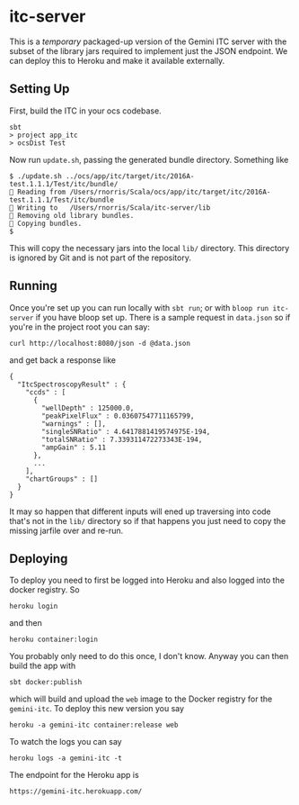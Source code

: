 # itc-server


This is a *temporary* packaged-up version of the Gemini ITC server with the subset of the library jars required to implement just the JSON endpoint. We can deploy this to Heroku and make it available externally.

## Setting Up

First, build the ITC in your ocs codebase.

    sbt
    > project app_itc
    > ocsDist Test

Now run `update.sh`, passing the generated bundle directory. Something like

    $ ./update.sh ../ocs/app/itc/target/itc/2016A-test.1.1.1/Test/itc/bundle/
    🔸 Reading from /Users/rnorris/Scala/ocs/app/itc/target/itc/2016A-test.1.1.1/Test/itc/bundle
    🔸 Writing to   /Users/rnorris/Scala/itc-server/lib
    🔸 Removing old library bundles.
    🔸 Copying bundles.
    $

This will copy the necessary jars into the local `lib/` directory. This directory is ignored by Git and is not part of the repository.

## Running

Once you're set up you can run locally with `sbt run`; or with `bloop run itc-server` if you have bloop set up. There is a sample request in `data.json` so if you're in the project root you can say:

    curl http://localhost:8080/json -d @data.json

and get back a response like

    {
      "ItcSpectroscopyResult" : {
        "ccds" : [
          {
            "wellDepth" : 125000.0,
            "peakPixelFlux" : 0.03607547711165799,
            "warnings" : [],
            "singleSNRatio" : 4.6417881419574975E-194,
            "totalSNRatio" : 7.339311472273343E-194,
            "ampGain" : 5.11
          },
          ...
        ],
        "chartGroups" : []
      }
    }

It may so happen that different inputs will ened up traversing into code that's not in the `lib/` directory so if that happens you just need to copy the missing jarfile over and re-run.

## Deploying

To deploy you need to first be logged into Heroku and also logged into the docker registry. So

    heroku login

and then

    heroku container:login

You probably only need to do this once, I don't know. Anyway you can then build the app with

    sbt docker:publish

which will build and upload the `web` image to the Docker registry for the `gemini-itc`. To deploy this new version you say

    heroku -a gemini-itc container:release web

To watch the logs you can say

    heroku logs -a gemini-itc -t

The endpoint for the Heroku app is

    https://gemini-itc.herokuapp.com/

